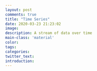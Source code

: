 ```yaml
---
layout: post
comments: true
title: "Time Series"
date: 2020-03-23 21:23:02
image: 
description: A stream of data over time
main-class: 'material'
color:
tags:
categories:
twitter_text:
introduction:
---
```

